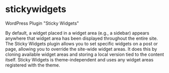 stickywidgets
=============

WordPress Plugin "Sticky Widgets"

By default, a widget placed in a widget area (e.g., a sidebar) appears anywhere that widget area has been displayed throughout the entire site. The Sticky Widgets plugin allows you to set specific widgets on a post or page, allowing you to override the site-wide widget areas. It does this by cloning available widget areas and storing a local version tied to the content itself. Sticky Widgets is theme-independent and uses any widget areas registered with the theme.
